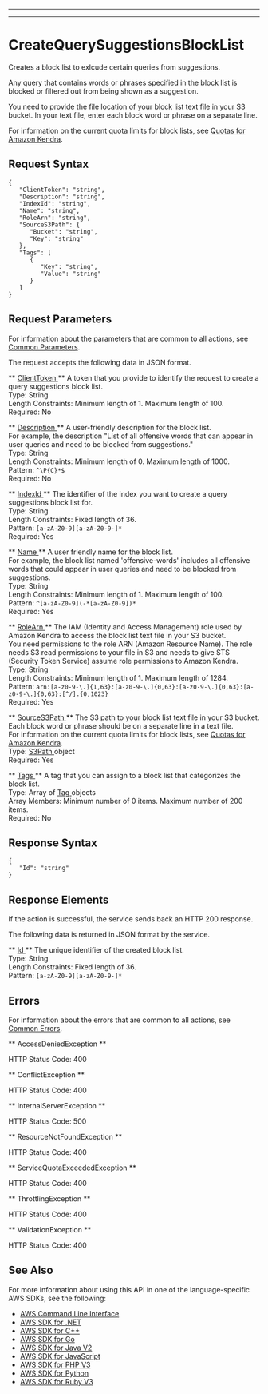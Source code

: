 --------

--------

# CreateQuerySuggestionsBlockList<a name="API_CreateQuerySuggestionsBlockList"></a>

Creates a block list to exlcude certain queries from suggestions\.

Any query that contains words or phrases specified in the block list is blocked or filtered out from being shown as a suggestion\.

You need to provide the file location of your block list text file in your S3 bucket\. In your text file, enter each block word or phrase on a separate line\.

For information on the current quota limits for block lists, see [Quotas for Amazon Kendra](https://docs.aws.amazon.com/kendra/latest/dg/quotas.html)\.

## Request Syntax<a name="API_CreateQuerySuggestionsBlockList_RequestSyntax"></a>

```
{
   "ClientToken": "string",
   "Description": "string",
   "IndexId": "string",
   "Name": "string",
   "RoleArn": "string",
   "SourceS3Path": { 
      "Bucket": "string",
      "Key": "string"
   },
   "Tags": [ 
      { 
         "Key": "string",
         "Value": "string"
      }
   ]
}
```

## Request Parameters<a name="API_CreateQuerySuggestionsBlockList_RequestParameters"></a>

For information about the parameters that are common to all actions, see [Common Parameters](CommonParameters.md)\.

The request accepts the following data in JSON format\.

 ** [ ClientToken ](#API_CreateQuerySuggestionsBlockList_RequestSyntax) **   <a name="Kendra-CreateQuerySuggestionsBlockList-request-ClientToken"></a>
A token that you provide to identify the request to create a query suggestions block list\.  
Type: String  
Length Constraints: Minimum length of 1\. Maximum length of 100\.  
Required: No

 ** [ Description ](#API_CreateQuerySuggestionsBlockList_RequestSyntax) **   <a name="Kendra-CreateQuerySuggestionsBlockList-request-Description"></a>
A user\-friendly description for the block list\.  
For example, the description "List of all offensive words that can appear in user queries and need to be blocked from suggestions\."  
Type: String  
Length Constraints: Minimum length of 0\. Maximum length of 1000\.  
Pattern: `^\P{C}*$`   
Required: No

 ** [ IndexId ](#API_CreateQuerySuggestionsBlockList_RequestSyntax) **   <a name="Kendra-CreateQuerySuggestionsBlockList-request-IndexId"></a>
The identifier of the index you want to create a query suggestions block list for\.  
Type: String  
Length Constraints: Fixed length of 36\.  
Pattern: `[a-zA-Z0-9][a-zA-Z0-9-]*`   
Required: Yes

 ** [ Name ](#API_CreateQuerySuggestionsBlockList_RequestSyntax) **   <a name="Kendra-CreateQuerySuggestionsBlockList-request-Name"></a>
A user friendly name for the block list\.  
For example, the block list named 'offensive\-words' includes all offensive words that could appear in user queries and need to be blocked from suggestions\.  
Type: String  
Length Constraints: Minimum length of 1\. Maximum length of 100\.  
Pattern: `^[a-zA-Z0-9](-*[a-zA-Z0-9])*`   
Required: Yes

 ** [ RoleArn ](#API_CreateQuerySuggestionsBlockList_RequestSyntax) **   <a name="Kendra-CreateQuerySuggestionsBlockList-request-RoleArn"></a>
The IAM \(Identity and Access Management\) role used by Amazon Kendra to access the block list text file in your S3 bucket\.  
You need permissions to the role ARN \(Amazon Resource Name\)\. The role needs S3 read permissions to your file in S3 and needs to give STS \(Security Token Service\) assume role permissions to Amazon Kendra\.  
Type: String  
Length Constraints: Minimum length of 1\. Maximum length of 1284\.  
Pattern: `arn:[a-z0-9-\.]{1,63}:[a-z0-9-\.]{0,63}:[a-z0-9-\.]{0,63}:[a-z0-9-\.]{0,63}:[^/].{0,1023}`   
Required: Yes

 ** [ SourceS3Path ](#API_CreateQuerySuggestionsBlockList_RequestSyntax) **   <a name="Kendra-CreateQuerySuggestionsBlockList-request-SourceS3Path"></a>
The S3 path to your block list text file in your S3 bucket\.  
Each block word or phrase should be on a separate line in a text file\.  
For information on the current quota limits for block lists, see [Quotas for Amazon Kendra](https://docs.aws.amazon.com/kendra/latest/dg/quotas.html)\.  
Type: [ S3Path ](API_S3Path.md) object  
Required: Yes

 ** [ Tags ](#API_CreateQuerySuggestionsBlockList_RequestSyntax) **   <a name="Kendra-CreateQuerySuggestionsBlockList-request-Tags"></a>
A tag that you can assign to a block list that categorizes the block list\.  
Type: Array of [ Tag ](API_Tag.md) objects  
Array Members: Minimum number of 0 items\. Maximum number of 200 items\.  
Required: No

## Response Syntax<a name="API_CreateQuerySuggestionsBlockList_ResponseSyntax"></a>

```
{
   "Id": "string"
}
```

## Response Elements<a name="API_CreateQuerySuggestionsBlockList_ResponseElements"></a>

If the action is successful, the service sends back an HTTP 200 response\.

The following data is returned in JSON format by the service\.

 ** [ Id ](#API_CreateQuerySuggestionsBlockList_ResponseSyntax) **   <a name="Kendra-CreateQuerySuggestionsBlockList-response-Id"></a>
The unique identifier of the created block list\.  
Type: String  
Length Constraints: Fixed length of 36\.  
Pattern: `[a-zA-Z0-9][a-zA-Z0-9-]*` 

## Errors<a name="API_CreateQuerySuggestionsBlockList_Errors"></a>

For information about the errors that are common to all actions, see [Common Errors](CommonErrors.md)\.

 ** AccessDeniedException **   
  
HTTP Status Code: 400

 ** ConflictException **   
  
HTTP Status Code: 400

 ** InternalServerException **   
  
HTTP Status Code: 500

 ** ResourceNotFoundException **   
  
HTTP Status Code: 400

 ** ServiceQuotaExceededException **   
  
HTTP Status Code: 400

 ** ThrottlingException **   
  
HTTP Status Code: 400

 ** ValidationException **   
  
HTTP Status Code: 400

## See Also<a name="API_CreateQuerySuggestionsBlockList_SeeAlso"></a>

For more information about using this API in one of the language\-specific AWS SDKs, see the following:
+  [ AWS Command Line Interface](https://docs.aws.amazon.com/goto/aws-cli/kendra-2019-02-03/CreateQuerySuggestionsBlockList) 
+  [ AWS SDK for \.NET](https://docs.aws.amazon.com/goto/DotNetSDKV3/kendra-2019-02-03/CreateQuerySuggestionsBlockList) 
+  [ AWS SDK for C\+\+](https://docs.aws.amazon.com/goto/SdkForCpp/kendra-2019-02-03/CreateQuerySuggestionsBlockList) 
+  [ AWS SDK for Go](https://docs.aws.amazon.com/goto/SdkForGoV1/kendra-2019-02-03/CreateQuerySuggestionsBlockList) 
+  [ AWS SDK for Java V2](https://docs.aws.amazon.com/goto/SdkForJavaV2/kendra-2019-02-03/CreateQuerySuggestionsBlockList) 
+  [ AWS SDK for JavaScript](https://docs.aws.amazon.com/goto/AWSJavaScriptSDK/kendra-2019-02-03/CreateQuerySuggestionsBlockList) 
+  [ AWS SDK for PHP V3](https://docs.aws.amazon.com/goto/SdkForPHPV3/kendra-2019-02-03/CreateQuerySuggestionsBlockList) 
+  [ AWS SDK for Python](https://docs.aws.amazon.com/goto/boto3/kendra-2019-02-03/CreateQuerySuggestionsBlockList) 
+  [ AWS SDK for Ruby V3](https://docs.aws.amazon.com/goto/SdkForRubyV3/kendra-2019-02-03/CreateQuerySuggestionsBlockList) 